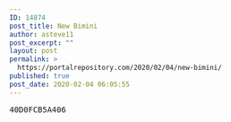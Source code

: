 ```yaml
---
ID: 14874
post_title: New Bimini
author: asteve11
post_excerpt: ""
layout: post
permalink: >
  https://portalrepository.com/2020/02/04/new-bimini/
published: true
post_date: 2020-02-04 06:05:55
---
```

<pre>40D0FCB5A406</pre>